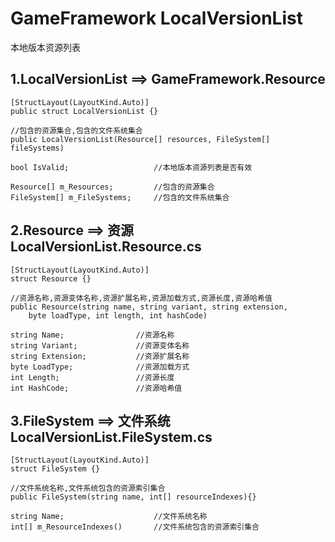 # GameFramework LocalVersionList

本地版本资源列表

## 1.LocalVersionList  ==> GameFramework.Resource  
	[StructLayout(LayoutKind.Auto)]  
    public struct LocalVersionList {}
	
	//包含的资源集合,包含的文件系统集合
	public LocalVersionList(Resource[] resources, FileSystem[] fileSystems)
    
	bool IsValid;					//本地版本资源列表是否有效
	
	Resource[] m_Resources;			//包含的资源集合
	FileSystem[] m_FileSystems;		//包含的文件系统集合
	
## 2.Resource ==> 资源 LocalVersionList.Resource.cs  
	[StructLayout(LayoutKind.Auto)]  
	struct Resource {}  
	
	//资源名称,资源变体名称,资源扩展名称,资源加载方式,资源长度,资源哈希值
	public Resource(string name, string variant, string extension, 
		byte loadType, int length, int hashCode)
	
	string Name;				//资源名称
	string Variant;				//资源变体名称
	string Extension;			//资源扩展名称
	byte LoadType;				//资源加载方式
	int Length;					//资源长度
	int HashCode;				//资源哈希值

## 3.FileSystem ==> 文件系统 LocalVersionList.FileSystem.cs
	[StructLayout(LayoutKind.Auto)]  
	struct FileSystem {}  
	
	//文件系统名称,文件系统包含的资源索引集合
	public FileSystem(string name, int[] resourceIndexes){}
	
	string Name;					//文件系统名称
	int[] m_ResourceIndexes()		//文件系统包含的资源索引集合















